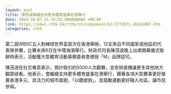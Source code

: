 ```yaml
---
layout: post
title: 陳茂波稱續支持更多體育盛事在港舉行
date: 2024-10-07 21:18:55.000000000 +08:00
link: https://news.rthk.hk/rthk/ch/component/k2/1773571-20241007.htm
categories: rthk
---
```


第二屆WBSC五人制棒球世界盃首次在香港舉辦，12支來自不同國家或地區的代表隊參賽，比賽未來6日在中環海濱舉行。財政司司長陳茂波晚上出席開幕儀式致辭時表示，活動獲大型體育活動事務委員會頒授「M」品牌認可。

陳茂波在社交專頁表示，預計吸引約5000人次觀賽，並安排直播讓更多其他地方觀眾收看。他表示，會繼續支持更多體育盛事在港舉行，藉著各項大型賽事更好推廣香港多元、具活力的城市面貌，「以體塑旅」，並鼓勵運動更好融入社區，讓市民參與。
